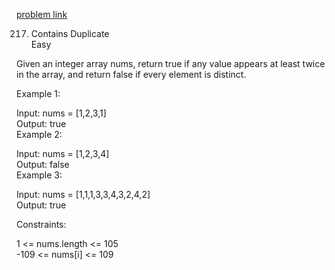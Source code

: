 [problem link](https://leetcode.com/problems/contains-duplicate/description/)


217. Contains Duplicate <br/>
Easy<br/>

Given an integer array nums, return true if any value appears at least twice in the array, and return false if every element is distinct.<br/>

 

Example 1:<br/>

Input: nums = [1,2,3,1]<br/>
Output: true<br/>
Example 2:<br/>

Input: nums = [1,2,3,4]<br/>
Output: false<br/>
Example 3:<br/>

Input: nums = [1,1,1,3,3,4,3,2,4,2]<br/>
Output: true<br/>
 

Constraints:<br/>

1 <= nums.length <= 105<br/>
-109 <= nums[i] <= 109<br/>
